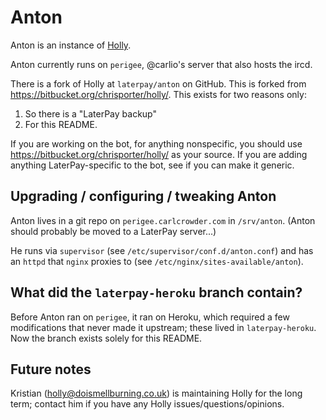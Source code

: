 # Anton

Anton is an instance of [Holly](https://bitbucket.org/chrisporter/holly/).

Anton currently runs on `perigee`, @carlio's server that also hosts the ircd.

There is a fork of Holly at `laterpay/anton` on GitHub. This is forked from https://bitbucket.org/chrisporter/holly/. This exists for two reasons only:

1. So there is a "LaterPay backup"
2. For this README.

If you are working on the bot, for anything nonspecific, you should use https://bitbucket.org/chrisporter/holly/ as your source. If you are adding anything LaterPay-specific to the bot, see if you can make it generic.

## Upgrading / configuring / tweaking Anton

Anton lives in a git repo on `perigee.carlcrowder.com` in `/srv/anton`. (Anton should probably be moved to a LaterPay server...)

He runs via `supervisor` (see `/etc/supervisor/conf.d/anton.conf`) and has an `httpd` that `nginx` proxies to (see `/etc/nginx/sites-available/anton`).

## What did the `laterpay-heroku` branch contain?

Before Anton ran on `perigee`, it ran on Heroku, which required a few modifications that never made it upstream; these lived in `laterpay-heroku`. Now the branch exists solely for this README.

## Future notes

Kristian (holly@doismellburning.co.uk) is maintaining Holly for the long term; contact him if you have any Holly issues/questions/opinions.
